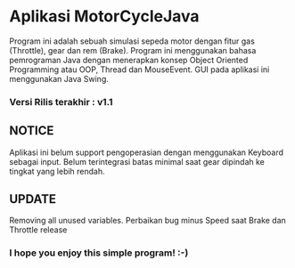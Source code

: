 
# Aplikasi MotorCycleJava

Program ini adalah sebuah simulasi sepeda motor dengan fitur gas (Throttle), gear dan rem (Brake). Program ini menggunakan bahasa pemrograman Java dengan menerapkan konsep Object Oriented Programming atau OOP, Thread dan MouseEvent. GUI pada aplikasi ini menggunakan Java Swing.

### Versi Rilis terakhir : v1.1

## NOTICE

Aplikasi ini belum support pengoperasian dengan menggunakan Keyboard sebagai input. Belum terintegrasi batas minimal saat gear dipindah ke tingkat yang lebih rendah.

## UPDATE

Removing all unused variables. 
Perbaikan bug minus Speed saat Brake dan Throttle release

### I hope you enjoy this simple program! :-)
